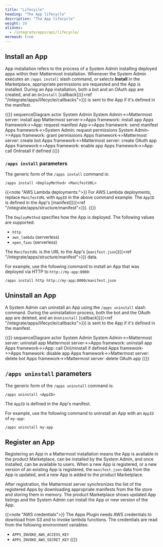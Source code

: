 ```yaml
---
title: "Lifecycle"
heading: "The App lifecycle"
description: "The App lifecycle"
weight: 20
aliases:
  - /integrate/apps/api/lifecycle/
mermaid: true
---
```


## Install an App

App installation refers to the process of a System Admin installing deployed apps within their Mattermost installation.
Whenever the System Admin executes an `/apps install` slash command, or selects **Install** in the Marketplace, appropriate permissions are requested and the App is installed.
During an App installation, both a bot and an OAuth app are created, and an `OnInstall` [callback]({{<ref "/integrate/apps/lifecycle/callbacks">}}) is sent to the App if it's defined in the manifest.

{{<mermaid>}}
sequenceDiagram
    actor System Admin
    System Admin->>Mattermost server: install app
    Mattermost server->>Apps framework: install app
    Apps framework->>App: request manifest
    App->>Apps framework: send manifest
    Apps framework->>System Admin: request permissions
    System Admin->>Apps framework: grant permissions
    Apps framework->>Mattermost server: create bot
    Apps framework->>Mattermost server: create OAuth app
    Apps framework->>Apps framework: enable app
    Apps framework->>App: call OnInstall if defined
{{</mermaid>}}

### `/apps install` parameters

The generic form of the `/apps install` command is:

```
/apps install <DeployMethod> <ManifestURL>
```

{{<note "AWS Lambda deployments:">}}
For AWS Lambda deployments, replace `ManifestURL` with `AppID` in the above command example. The `AppID` is defined in the App's [manifest]({{<ref "/integrate/apps/structure/manifest">}}).
{{</note>}}

The `DeployMethod` specifies how the App is deployed. The following values are supported:

- `http`
- `aws_lambda` (serverless)
- `open_faas` (serverless)

The `ManifestURL` is the URL to the App's [`manifest.json`]({{<ref "/integrate/apps/structure/manifest">}}) data.

For example, use the following command to install an App that was deployed via HTTP to `http://my-app:8000`:

```
/apps install http http://my-app:8000/manifest.json
```

## Uninstall an App

A System Admin can uninstall an App using the `/apps uninstall` slash command. During the uninstallation process, both the bot and the OAuth app are deleted, and an `OnUninstall` [callback]({{<ref "/integrate/apps/lifecycle/callbacks">}}) is sent to the App if it's defined in the manifest.

{{<mermaid>}}
sequenceDiagram
    actor System Admin
    System Admin->>Mattermost server: uninstall app
    Mattermost server->>Apps framework: uninstall app
    Apps framework->>App: call OnUninstall if defined
    Apps framework->>Apps framework: disable app
    Apps framework->>Mattermost server: delete bot
    Apps framework->>Mattermost server: delete OAuth app
{{</mermaid>}}

## `/apps uninstall` parameters

The generic form of the `/apps uninstall` command is:

```
/apps uninstall <AppID>
```

The `AppID` is defined in the App's manifest.

For example, use the following command to uninstall an App with an `AppID` of `my-app`:

```
/apps uninstall my-app
```

## Register an App

Registering an App in a Mattermost installation means the App is available in the product Marketplace, can be installed by the System Admin, and once installed, can be available to users.
When a new App is registered, or a new version of an existing App is registered, the `manifest.json` data from the App is updated, and a new App is added to the product Marketplace.

After registration, the Mattermost server synchronizes the list of the registered Apps by downloading appropriate manifests from the file store and storing them in memory. The product Marketplace shows updated App listings and the System Admin can install the App or new version of the App.

{{<note "AWS credentials">}}
The Apps Plugin needs AWS credentials to download from S3 and to invoke lambda functions. The credentials are read from the following environment variables:
- `APPS_INVOKE_AWS_ACCESS_KEY`
- `APPS_INVOKE_AWS_SECRET_KEY`
{{</note>}}
